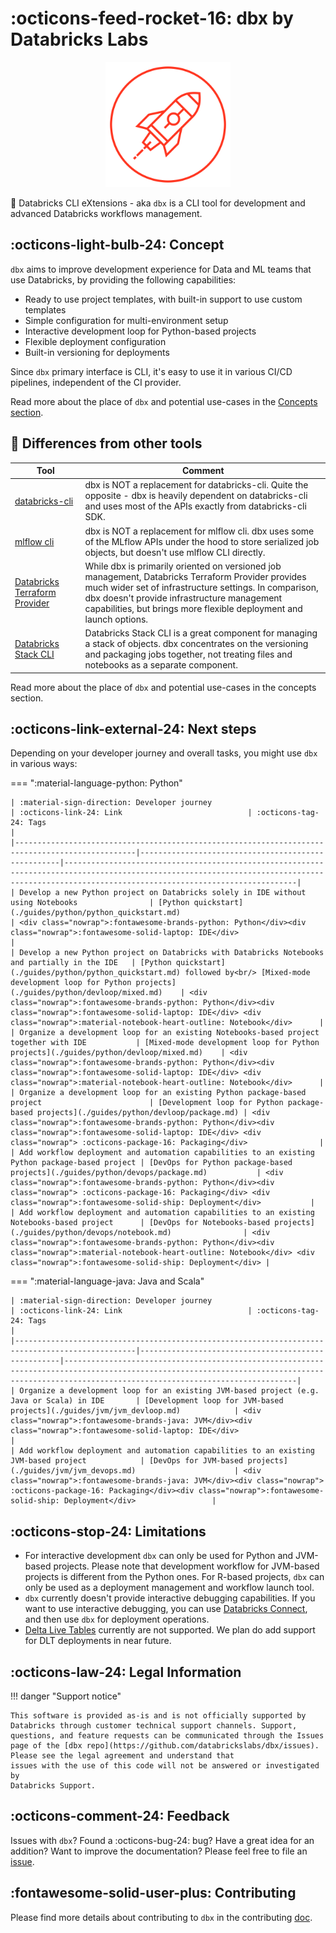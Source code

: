 # :octicons-feed-rocket-16: dbx by Databricks Labs

<p align="center">
    <a href="https://dbx.readthedocs.io/">
        <img src="https://raw.githubusercontent.com/databrickslabs/dbx/master/images/logo.svg" class="align-center" width="200" height="200" alt="logo" />
    </a>
</p>

🧱 Databricks CLI eXtensions - aka `dbx` is a CLI tool for development and advanced Databricks workflows management.

## :octicons-light-bulb-24: Concept

`dbx` aims to improve development experience for Data and ML teams that use Databricks, by providing the following capabilities:

- Ready to use project templates, with built-in support to use custom templates
- Simple configuration for multi-environment setup
- Interactive development loop for Python-based projects
- Flexible deployment configuration
- Built-in versioning for deployments

Since `dbx` primary interface is CLI, it's easy to use it in various CI/CD pipelines, independent of the CI provider.

Read more about the place of `dbx` and potential use-cases in the [Concepts section](/concepts).

## :thinking: Differences from other tools

| Tool                                                                                             | Comment                                                                                                                                                                                                                                                                           |
|--------------------------------------------------------------------------------------------------|-----------------------------------------------------------------------------------------------------------------------------------------------------------------------------------------------------------------------------------------------------------------------------------|
| [databricks-cli](https://github.com/databricks/databricks-cli)                                   | dbx is NOT a replacement for databricks-cli. Quite the opposite - dbx is heavily dependent on databricks-cli and uses most of the APIs exactly from databricks-cli SDK.                                                                                                           |
| [mlflow cli](https://www.mlflow.org/docs/latest/cli.html)                                        | dbx is NOT a replacement for mlflow cli. dbx uses some of the MLflow APIs under the hood to store serialized job objects, but doesn't use mlflow CLI directly.                                                                                                                    |
| [Databricks Terraform Provider](https://github.com/databrickslabs/terraform-provider-databricks) | While dbx is primarily oriented on versioned job management, Databricks Terraform Provider provides much wider set of infrastructure settings. In comparison, dbx doesn't provide infrastructure management capabilities, but brings more flexible deployment and launch options. |
| [Databricks Stack CLI](https://docs.databricks.com/dev-tools/cli/stack-cli.html)                 | Databricks Stack CLI is a great component for managing a stack of objects. dbx concentrates on the versioning and packaging jobs together, not treating files and notebooks as a separate component.                                                                              |

Read more about the place of `dbx` and potential use-cases in the concepts section.

## :octicons-link-external-24: Next steps

Depending on your developer journey and overall tasks, you might use `dbx` in various ways:

=== ":material-language-python: Python"

    | :material-sign-direction: Developer journey                                                     | :octicons-link-24: Link                            | :octicons-tag-24: Tags                                                                                                                                                                         |
    |-------------------------------------------------------------------------------------------------|----------------------------------------------------|------------------------------------------------------------------------------------------------------------------------------------------------------------------------------------------------|
    | Develop a new Python project on Databricks solely in IDE without using Notebooks                | [Python quickstart](./guides/python/python_quickstart.md)                                  | <div class="nowrap">:fontawesome-brands-python: Python</div><div class="nowrap">:fontawesome-solid-laptop: IDE</div>                                                                           |
    | Develop a new Python project on Databricks with Databricks Notebooks and partially in the IDE   | [Python quickstart](./guides/python/python_quickstart.md) followed by<br/> [Mixed-mode development loop for Python projects](./guides/python/devloop/mixed.md)    | <div class="nowrap">:fontawesome-brands-python: Python</div><div class="nowrap">:fontawesome-solid-laptop: IDE</div> <div class="nowrap">:material-notebook-heart-outline: Notebook</div>      |
    | Organize a development loop for an existing Notebooks-based project together with IDE           | [Mixed-mode development loop for Python projects](./guides/python/devloop/mixed.md)    | <div class="nowrap">:fontawesome-brands-python: Python</div><div class="nowrap">:fontawesome-solid-laptop: IDE</div> <div class="nowrap">:material-notebook-heart-outline: Notebook</div>      |
    | Organize a development loop for an existing Python package-based project                        | [Development loop for Python package-based projects](./guides/python/devloop/package.md) | <div class="nowrap">:fontawesome-brands-python: Python</div><div class="nowrap">:fontawesome-solid-laptop: IDE</div> <div class="nowrap"> :octicons-package-16: Packaging</div>                |
    | Add workflow deployment and automation capabilities to an existing Python package-based project | [DevOps for Python package-based projects](./guides/python/devops/package.md)           | <div class="nowrap">:fontawesome-brands-python: Python</div><div class="nowrap"> :octicons-package-16: Packaging</div> <div class="nowrap">:fontawesome-solid-ship: Deployment</div>           |
    | Add workflow deployment and automation capabilities to an existing Notebooks-based project      | [DevOps for Notebooks-based projects](./guides/python/devops/notebook.md)                | <div class="nowrap">:fontawesome-brands-python: Python</div><div class="nowrap">:material-notebook-heart-outline: Notebook</div> <div class="nowrap">:fontawesome-solid-ship: Deployment</div> |

=== ":material-language-java: Java and Scala"

    | :material-sign-direction: Developer journey                                                     | :octicons-link-24: Link                            | :octicons-tag-24: Tags                                                                                                                                                                         |
    |-------------------------------------------------------------------------------------------------|----------------------------------------------------|------------------------------------------------------------------------------------------------------------------------------------------------------------------------------------------------|
    | Organize a development loop for an existing JVM-based project (e.g. Java or Scala) in IDE       | [Development loop for JVM-based projects](./guides/jvm/jvm_devloop.md)            | <div class="nowrap">:fontawesome-brands-java: JVM</div><div class="nowrap">:fontawesome-solid-laptop: IDE</div>                                                                                |
    | Add workflow deployment and automation capabilities to an existing JVM-based project            | [DevOps for JVM-based projects](./guides/jvm/jvm_devops.md)                      | <div class="nowrap">:fontawesome-brands-java: JVM</div><div class="nowrap"> :octicons-package-16: Packaging</div><div class="nowrap">:fontawesome-solid-ship: Deployment</div>                 |


## :octicons-stop-24: Limitations

- For interactive development `dbx` can only be used for Python and JVM-based projects.
  Please note that development workflow for JVM-based projects is different from the Python ones.
  For R-based projects, `dbx` can only be used as a deployment management and workflow launch tool.
- `dbx` currently doesn't provide interactive debugging capabilities.
  If you want to use interactive debugging, you can use [Databricks
  Connect](https://docs.databricks.com/dev-tools/databricks-connect.html), and then use
  `dbx` for deployment operations.
- [Delta Live
  Tables](https://databricks.com/product/delta-live-tables) currently are not supported. We plan do add support for DLT deployments in near future.

## :octicons-law-24: Legal Information

!!! danger "Support notice"

    This software is provided as-is and is not officially supported by
    Databricks through customer technical support channels. Support, questions, and feature requests can be communicated through the Issues
    page of the [dbx repo](https://github.com/databrickslabs/dbx/issues). Please see the legal agreement and understand that
    issues with the use of this code will not be answered or investigated by
    Databricks Support.

## :octicons-comment-24: Feedback

Issues with `dbx`? Found a :octicons-bug-24: bug?
Have a great idea for an addition? Want to improve the documentation? Please feel
free to file an [issue](https://github.com/databrickslabs/dbx/issues/new/choose).

## :fontawesome-solid-user-plus: Contributing

Please find more details about contributing to `dbx` in the contributing
[doc](https://github.com/databrickslabs/dbx/blob/master/contrib/CONTRIBUTING.md).
